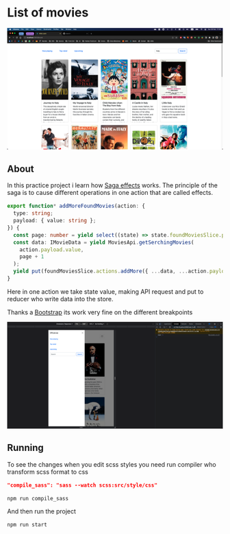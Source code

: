 # List of movies

![Preview](https://github.com/sirstanislav/list_of_movies/blob/main/src/images/main.png?raw=true)

## About

In this practice project i learn how [Saga effects](https://github.com/redux-saga/redux-saga) works. The principle of the saga is to cause different operations in one action that are called effects.

```ts
export function* addMoreFoundMovies(action: {
  type: string;
  payload: { value: string };
}) {
  const page: number = yield select((state) => state.foundMoviesSlice.page);
  const data: IMovieData = yield MoviesApi.getSerchingMovies(
    action.payload.value,
    page + 1
  );
  yield put(foundMoviesSlice.actions.addMore({ ...data, ...action.payload }));
}
```

Here in one action we take state value, making API request and put to reducer who write data into the store.

Thanks a [Bootstrap](https://getbootstrap.com/) its work very fine on the different breakpoints

![Preview](https://github.com/sirstanislav/list_of_movies/blob/main/src/images/breackpoint.png?raw=true)

## Running

To see the changes when you edit scss styles you need run compiler who transform scss format to css

```json
"compile_sass": "sass --watch scss:src/style/css"
```

```js
npm run compile_sass
```

And then run the project

```js
npm run start
```
